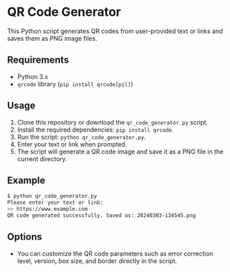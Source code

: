 # QR Code Generator

This Python script generates QR codes from user-provided text or links and saves them as PNG image files.

## Requirements

- Python 3.x
- `qrcode` library (`pip install qrcode[pil]`)

## Usage

1. Clone this repository or download the `qr_code_generator.py` script.
2. Install the required dependencies: `pip install qrcode`.
3. Run the script: `python qr_code_generator.py`.
4. Enter your text or link when prompted.
5. The script will generate a QR code image and save it as a PNG file in the current directory.

## Example

```bash
$ python qr_code_generator.py
Please enter your text or link:
>> https://www.example.com
QR code generated successfully. Saved as: 20240303-134545.png
```

## Options

- You can customize the QR code parameters such as error correction level, version, box size, and border directly in the script.


